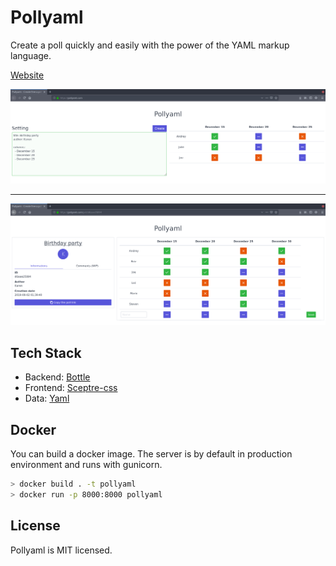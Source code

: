 # Pollyaml

Create a poll quickly and easily with the power of the YAML markup language.

[Website](https://pollyaml.com/)

![capture.jpg](https://raw.githubusercontent.com/ludel/pollyaml/master/screenshot-index.jpg)
___
![capture.jpg](https://raw.githubusercontent.com/ludel/pollyaml/master/screenshot-poll.jpg)

## Tech Stack

- Backend: [Bottle](https://bottlepy.org/docs/dev/)
- Frontend: [Sceptre-css](https://picturepan2.github.io/spectre/)
- Data: [Yaml](https://fr.wikipedia.org/wiki/YAML)

## Docker

You can build a docker image. The server is by default in production environment and runs with gunicorn. 

```bash
> docker build . -t pollyaml
> docker run -p 8000:8000 pollyaml
```

## License

Pollyaml is MIT licensed.

